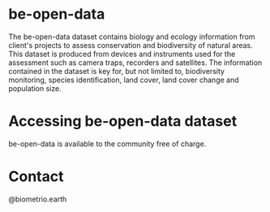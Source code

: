 # be-open-data

The be-open-data dataset contains biology and ecology information from client's projects to assess conservation and biodiversity of natural areas. This dataset is produced from devices and instruments used for the assessment such as camera traps, recorders and satellites. The information contained in the dataset is key for, but not limited to, biodiversity monitoring, species identification, land cover, land cover change and population size.

# Accessing be-open-data dataset

be-open-data is available to the community free of charge.

# Contact

@biometrio.earth

